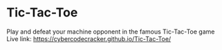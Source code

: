 # Tic-Tac-Toe
Play and defeat your machine opponent in the famous Tic-Tac-Toe game
Live link:  https://cybercodecracker.github.io/Tic-Tac-Toe/
